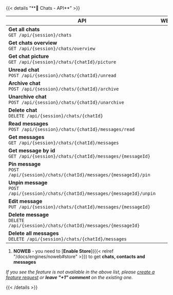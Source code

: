 <div></div>
{{< details "**💬 Chats - API**" >}}

| **API**                                                                                | WEBJS | NOWEB | GOWS |
| -------------------------------------------------------------------------------------- | :---: | :---: | :--: |
| **Get all chats** <br> `GET /api/{session}/chats`                                      |  ✔️   |  ✔️¹  |  ✔️  |
| **Get chats overview** <br> `GET /api/{session}/chats/overview`                        |  ✔️   |  ✔️¹  |  ✔️  |
| **Get chat picture** <br> `GET /api/{session}/chats/{chatId}/picture`                  |  ✔️   |  ✔️¹  |  ✔️  |
| **Unread chat** <br> `POST /api/{session}/chats/{chatId}/unread`                       |  ✔️   |  ✔️¹  |      |
| **Archive chat** <br> `POST /api/{session}/chats/{chatId}/archive`                     |  ✔️   |  ✔️¹  |      |
| **Unarchive chat** <br> `POST /api/{session}/chats/{chatId}/unarchive`                 |  ✔️   |  ✔️¹  |      |
| **Delete chat** <br> `DELETE /api/{session}/chats/{chatId}`                            |  ✔️   |       |      |
| **Read messages** <br> `POST /api/{session}/chats/{chatId}/messages/read`              |  ✔️   |  ✔️¹  |  ✔️  |
| **Get messages** <br> `GET /api/{session}/chats/{chatId}/messages`                     |  ✔️   |  ✔️¹  |  ✔️  |
| **Get message by id** <br> `GET /api/{session}/chats/{chatId}/messages/{messageId}`    |  ✔️   |  ✔️¹  |  ✔️  |
| **Pin message** <br> `POST /api/{session}/chats/{chatId}/messages/{messageId}/pin`     |  ✔️   |  ✔️   |      |
| **Unpin message** <br> `POST /api/{session}/chats/{chatId}/messages/{messageId}/unpin` |  ✔️   |  ✔️   |      |
| **Edit message** <br> `PUT /api/{session}/chats/{chatId}/messages/{messageId}`         |  ✔️   |  ✔️   |      |
| **Delete message** <br> `DELETE /api/{session}/chats/{chatId}/messages/{messageId}`    |  ✔️   |  ✔️   |      |
| **Delete all messages** <br> `DELETE /api/{session}/chats/{chatId}/messages`           |  ✔️   |       |      |

1. **NOWEB** - you need to [**Enable Store**]({{< relref "/docs/engines/noweb#store" >}}) to get **chats, contacts and messages**

_If you see the feature is not available in the above list, please [create a feature request](https://github.com/devlikeapro/waha/issues/new/choose) or **leave "+1" comment** on the existing one._

{{< /details >}}
